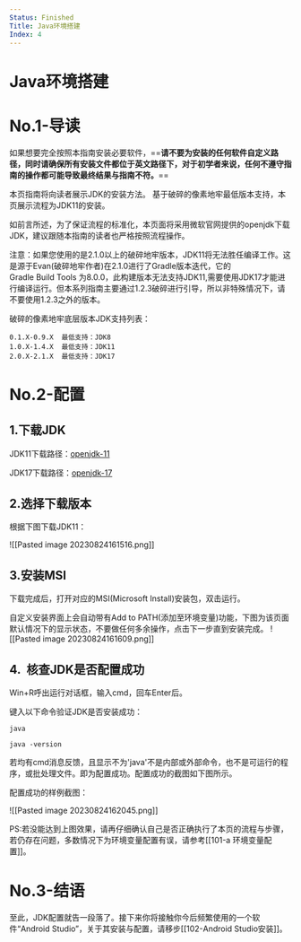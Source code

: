 ```yaml
---
Status: Finished
Title: Java环境搭建
Index: 4
---
```

# Java环境搭建
# No.1-导读

如果想要完全按照本指南安装必要软件，==**请不要为安装的任何软件自定义路径，同时请确保所有安装文件都位于英文路径下，对于初学者来说，任何不遵守指南的操作都可能导致最终结果与指南不符。**==

本页指南将向读者展示JDK的安装方法。
基于破碎的像素地牢最低版本支持，本页展示流程为JDK11的安装。

如前言所述，为了保证流程的标准化，本页面将采用微软官网提供的openjdk下载JDK，建议跟随本指南的读者也严格按照流程操作。

注意：如果您使用的是2.1.0以上的破碎地牢版本，JDK11将无法胜任编译工作。这是源于Evan(破碎地牢作者)在2.1.0进行了Gradle版本迭代，它的Gradle Build Tools 为8.0.0，此构建版本无法支持JDK11,需要使用JDK17才能进行编译运行。但本系列指南主要通过1.2.3破碎进行引导，所以非特殊情况下，请不要使用1.2.3之外的版本。

破碎的像素地牢底层版本JDK支持列表：

	0.1.X-0.9.X  最低支持：JDK8
	1.0.X-1.4.X  最低支持：JDK11
	2.0.X-2.1.X  最低支持：JDK17

# No.2-配置

## 1.下载JDK

JDK11下载路径：[openjdk-11](https://learn.microsoft.com/zh-cn/java/openjdk/download#openjdk-11)

JDK17下载路径：[openjdk-17](https://learn.microsoft.com/zh-cn/java/openjdk/download#openjdk-17)

## 2.选择下载版本

根据下图下载JDK11：

![[Pasted image 20230824161516.png]]

## 3.安装MSI

下载完成后，打开对应的MSI(Microsoft Install)安装包，双击运行。

自定义安装界面上会自动带有Add to PATH(添加至环境变量)功能，下图为该页面默认情况下的显示状态，不要做任何多余操作，点击下一步直到安装完成。
![[Pasted image 20230824161609.png]]

## 4.  核查JDK是否配置成功

Win+R呼出运行对话框，输入cmd，回车Enter后。

键入以下命令验证JDK是否安装成功：

```plain
java
```
```plain
java -version
```

若均有cmd消息反馈，且显示不为'java'不是内部或外部命令，也不是可运行的程序，或批处理文件。即为配置成功。配置成功的截图如下图所示。

配置成功的样例截图：

![[Pasted image 20230824162045.png]]

PS:若没能达到上图效果，请再仔细确认自己是否正确执行了本页的流程与步骤，若仍存在问题，多数情况下为环境变量配置有误，请参考[[101-a 环境变量配置]]。

# No.3-结语

至此，JDK配置就告一段落了。接下来你将接触你今后频繁使用的一个软件“Android Studio”，关于其安装与配置，请移步[[102-Android Studio安装]]。